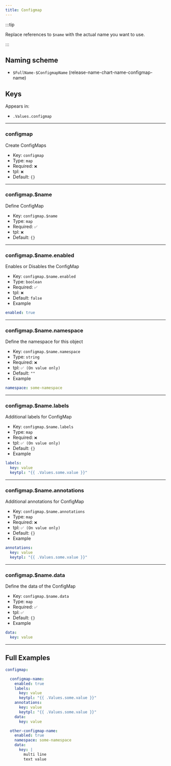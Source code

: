 ```yaml
---
title: Configmap
---
```


:::tip

Replace references to `$name` with the actual name you want to use.

:::

## Naming scheme

- `$FullName-$ConfigmapName` (release-name-chart-name-configmap-name)

## Keys

Appears in:

- `.Values.configmap`

---

### configmap

Create ConfigMaps

- Key: `configmap`
- Type: `map`
- Required: `❌`
- tpl: `❌`
- Default: `{}`

---

### configmap.$name

Define ConfigMap

- Key: `configmap.$name`
- Type: `map`
- Required: `✅`
- tpl: `❌`
- Default: `{}`

---

### configmap.$name.enabled

Enables or Disables the ConfigMap

- Key: `configmap.$name.enabled`
- Type: `boolean`
- Required: `✅`
- tpl: `❌`
- Default: `false`
- Example

```yaml
enabled: true
```

---

### configmap.$name.namespace

Define the namespace for this object

- Key: `configmap.$name.namespace`
- Type: `string`
- Required: `❌`
- tpl: `✅ (On value only)`
- Default: `""`
- Example

```yaml
namespace: some-namespace
```

---

### configmap.$name.labels

Additional labels for ConfigMap

- Key: `configmap.$name.labels`
- Type: `map`
- Required: `❌`
- tpl: `✅ (On value only)`
- Default: `{}`
- Example

```yaml
labels:
  key: value
  keytpl: "{{ .Values.some.value }}"
```

---

### configmap.$name.annotations

Additional annotations for ConfigMap

- Key: `configmap.$name.annotations`
- Type: `map`
- Required: `❌`
- tpl: `✅ (On value only)`
- Default: `{}`
- Example

```yaml
annotations:
  key: value
  keytpl: "{{ .Values.some.value }}"
```

---

### configmap.$name.data

Define the data of the ConfigMap

- Key: `configmap.$name.data`
- Type: `map`
- Required: `✅`
- tpl: `✅`
- Default: `{}`
- Example

```yaml
data:
  key: value
```

---

## Full Examples

```yaml
configmap:

  configmap-name:
    enabled: true
    labels:
      key: value
      keytpl: "{{ .Values.some.value }}"
    annotations:
      key: value
      keytpl: "{{ .Values.some.value }}"
    data:
      key: value

  other-configmap-name:
    enabled: true
    namespace: some-namespace
    data:
      key: |
        multi line
        text value
```
